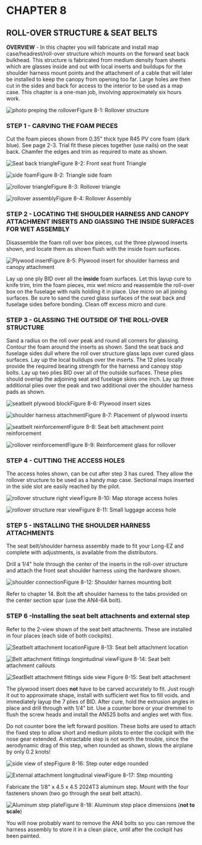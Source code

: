 # CHAPTER 8

## ROLL-OVER STRUCTURE & SEAT BELTS

**OVERVIEW** - In this chapter you will fabricate and install map case/headrest/roll-over structure which mounts on the forward seat back bulkhead. This structure is fabricated from medium density foam sheets which are glasses inside and out with local inserts and buildups for the shoulder harness mount points and the attachment of a cable that will later be installed to keep the canopy from opening too far. Large holes are then cut in the sides and back for access to the interior to be used as a map case. This chapter is a one-man job, involving approximately six hours work.

![photo preping the rollover](../images/08/08_00.png)Figure 8-1: Rollover structure

### STEP 1  - CARVING THE FOAM PIECES

Cut the foam pieces shown from 0.35" thick type R45 PV core foam (dark blue). See page 2-3. Trial fit these pieces together (use nails) on the seat back. Chamfer the edges and trim as required to mate as shown.

![Seat back triangle](../images/08/01_04.png)Figure 8-2: Front seat front Triangle

![side foam](../images/08/08_01.png)Figure 8-2: Triangle side foam 

![rollover triangle](../images/08/08_02.png)Figure 8-3: Rollover triangle

![rollover assembly](../images/08/08_07.png)Figure 8-4: Rollover Assembly

### STEP 2  - LOCATING THE SHOULDER HARNESS AND CANOPY ATTACHMENT INSERTS AND GIASSING THE INSIDE SURFACES FOR WET ASSEMBLY

Disassemble the foam roll over box pieces, cut the three plywood inserts shown, and locate them as shown flush with the inside foam surfaces.

![Plywood insert](../images/08/08_03.png)Figure 8-5: Plywood insert for shoulder harness and canopy attachment

Lay up one ply BID over all the **inside** foam surfaces. Let this layup cure to knife trim, trim the  foam pieces, mix wet micro and reassemble the roll-over box on the fuselage with nails holding it in place. Use micro on all joining surfaces. Be sure to sand the cured glass surfaces of the seat back and fuselage sides before bonding. Clean off excess micro and cure.

### STEP 3 - GLASSING THE OUTSIDE OF THE ROLL-OVER STRUCTURE

Sand a radius on the roll over peak and round all corners for glassing. Contour the foam around the inserts as shown. Sand the seat back and fuselage sides dull where the roll over structure glass laps over cured glass surfaces. Lay up the local buildups over the in­serts. The 12 plies locally provide the required bearing strength for the harness and canopy stop bolts. Lay up two plies BID over all of the outside surfaces. These plies should overlap the adjoining seat and fuselage skins one inch. Lay up three additional plies over the peak and two additional over the shoulder harness pads as shown.

![seatbelt plywood block](../images/08/08_09.png)Figure 8-6: Plywood insert sizes

![shoulder harness attachment](../images/08/08_06.png)Figure 8-7: Placement of plywood inserts

![seatbelt reinforcement](../images/08/08_10.png)Figure 8-8: Seat belt attachment point reinforcement

![rollover reinforcement](../images/08/08_11.png)Figure 8-9: Reinforcement glass for rollover

### STEP 4 - CUTTING THE ACCESS HOLES

The access holes shown, can be cut after step 3 has cured. They allow the roll­over structure to be used as a handy map case. Sectional maps inserted in the side slot are easily reached by the pilot.

![rollover structure right view](../images/08/08_12.png)Figure 8-10: Map storage access holes

![rollover structure rear view](../images/08/08_13.png)Figure 8-11: Small luggage access hole

### STEP 5 - INSTALLING THE SHOULDER HARNESS ATTACHMENTS

The seat belt/shoulder harness assembly made to fit your Long-EZ and complete with adjustments, is available from the distributors.

Drill a 1/4" hole through the center of the inserts in the roll-over structure and attach the front seat shoulder harness using the hardware shown.

![shoulder connection](../images/08/08_14.png)Figure 8-12: Shoulder harnes mounting bolt

Refer to chapter 14. Bolt the aft shoulder harness to the tabs provided on the center section spar (use the AN4-6A bolt).

### STEP 6 -Installing the seat belt attachnents and external step

Refer to the 2-view shown of the seat belt attachnents. These are installed in four places (each side of both cockpits). 

![Seatbelt attachment location](../images/08/08_15.png)Figure 8-13: Seat belt attachment location

![Belt attachment fittings longintudinal view](../images/08/08_16.png)Figure 8-14: Seat belt attachment callouts

![SeatBelt attachment fittings side view](../images/08/08_17.png)
Figure 8-15: Seat belt attachment

The plywood insert does **not** have to be carved accurately to fit. Just rough it out to approximate shape, install with sufficient wet flox to fill voids. and immediately layup the 7 plies of BID. After cure, hold the extrusion angles in place and drill through with 1/4" bit. Use a counter bore or your dremmel to flush the screw heads and install the AN525 bolts and angles wet with flox.

Do not counter bore the left forward position. These bolts are used to attach the fixed step to allow short and medium pilots to enter the cockpit with the nose gear extended. A retractable step is not worth the trouble, since the aerodynamic drag of this step, when rounded as shown, slows the airplane by only 0.2 knots!

![side view of step ](../images/08/08_18.png)Figure 8-16: Step outer edge rounded

![External attachment longitudinal view](../images/08/08_19.png)Figure 8-17: Step mounting 


Fabricate the 1/8" x 4.5 x 4.5 2024T3 aluminum step. Mount with the four fasteners shown (two go through the seat belt attach).

![Aluminum step plate](../images/08/08_20.png)Figure 8-18: Aluminum step place dimensions (**not to scale**)

You will now probably want to remove the AN4 bolts so you can remove the harness assembly to store it in a clean place, until after the cockpit has been painted.
